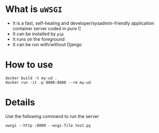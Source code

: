 # What is `uWSGI`
* It is a fast, self-healing and developer/sysadmin-friendly application container server coded in pure C
* It can be installed by `pip`
* It runs on the foreground
* It can be run with/without Django

# How to use

```
docker build -t my-ud .
docker run -it -p 8000:8000 --rm my-ud
```

# Details

Use the following command to run the server
```
uwsgi --http :8000 --wsgi-file test.py
```


